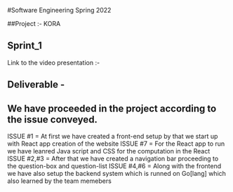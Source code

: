 #Software Engineering Spring 2022

##Project :- KORA

## Sprint_1

Link to the video presentation :-

## Deliverable -
  

## We have proceeded in the project according to the issue conveyed.

ISSUE #1 = At first we have created a front-end setup by that we start up with React app creation of the website
ISSUE #7 = For the React app to run we have leanred Java script and CSS for the computation in the React
ISSUE #2,#3 = After that we have created a navigation bar proceeding to the question-box and question-list
ISSUE #4,#6 = Along with the frontend we have also setup the backend system which is runned on Go[lang] which also learned by the team memebers
